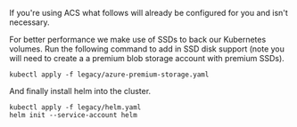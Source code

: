 If you're using ACS what follows will already be configured for you and isn't necessary.

For better performance we make use of SSDs to back our Kubernetes volumes. Run the following command to add in SSD
disk support (note you will need to create a a premium blob storage account with premium SSDs).

```
kubectl apply -f legacy/azure-premium-storage.yaml
```

And finally install helm into the cluster.

```
kubectl apply -f legacy/helm.yaml
helm init --service-account helm
```